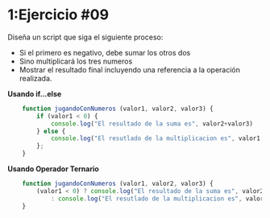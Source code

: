 # 1:Ejercicio #09

Diseña un script que siga el siguiente proceso:
* Si el primero es negativo, debe sumar los otros dos
* Sino multiplicará los tres numeros
* Mostrar el resultado final incluyendo una referencia a la operación realizada.

**Usando if...else**
```javascript
    function jugandoConNumeros (valor1, valor2, valor3) {
        if (valor1 < 0) {
            console.log("El resultado de la suma es", valor2+valor3)
        } else {
            console.log("El resutlado de la multiplicacion es", valor1 * valor2 * valor3)
        };
    }
```

**Usando Operador Ternario**
```javascript
    function jugandoConNumeros (valor1, valor2, valor3) {
        (valor1 < 0) ? console.log("El resultado de la suma es", valor2+valor3) 
            : console.log("El resutlado de la multiplicacion es", valor1 * valor2 * valor3);
    }
```
